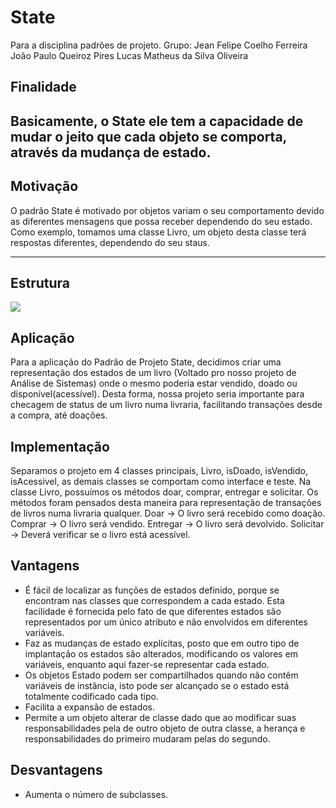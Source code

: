 # State
Para a disciplina padrões de projeto. 
Grupo: Jean Felipe Coelho Ferreira
João Paulo Queiroz Pires
Lucas Matheus da Silva Oliveira

## Finalidade

Basicamente, o State ele tem a capacidade de mudar o jeito que cada objeto se comporta, através da mudança de estado.
---

## Motivação

O padrão State é motivado por objetos variam o seu comportamento devido as diferentes mensagens que possa receber dependendo do seu estado. Como exemplo, tomamos uma classe Livro, um objeto desta classe terá respostas diferentes, dependendo do seu staus.


---

## Estrutura

<img src="../imagens/State.jpeg">

## Aplicação

Para a aplicação do Padrão de Projeto State, decidimos criar uma representação dos estados de um livro (Voltado pro nosso projeto de Análise de Sistemas) onde o mesmo poderia estar vendido, doado ou disponível(acessível). Desta forma, nossa projeto seria importante para checagem de status de um livro numa livraria, facilitando transações desde a compra, até doações.



## Implementação

Separamos o projeto em 4 classes principais, Livro, isDoado, isVendido, isAcessivel, as demais classes se comportam como interface e teste. Na classe Livro, possuímos os métodos doar, comprar, entregar e solicitar. Os métodos foram pensados desta maneira para representação de transações de livros numa livraria qualquer. 
  Doar -> O livro será recebido como doação. 
  Comprar -> O livro será vendido.
  Entregar -> O livro será devolvido.
  Solicitar -> Deverá verificar se o livro está acessível.



## Vantagens

- É fácil de localizar as funções de estados definido, porque se encontram nas classes que correspondem a cada estado. Esta facilidade é fornecida pelo fato de que diferentes estados são representados por um único atributo e não envolvidos em diferentes variáveis.
- Faz as mudanças de estado explícitas, posto que em outro tipo de implantação os estados são alterados, modificando os valores em variáveis, enquanto aqui fazer-se representar cada estado.
- Os objetos Estado podem ser compartilhados quando não contêm variáveis de instância, isto pode ser alcançado se o estado está totalmente codificado cada tipo.
- Facilita a expansão de estados.
- Permite a um objeto alterar de classe dado que ao modificar suas responsabilidades pela de outro objeto de outra classe, a herança e responsabilidades do primeiro mudaram pelas do segundo.


## Desvantagens

- Aumenta o número de subclasses.
